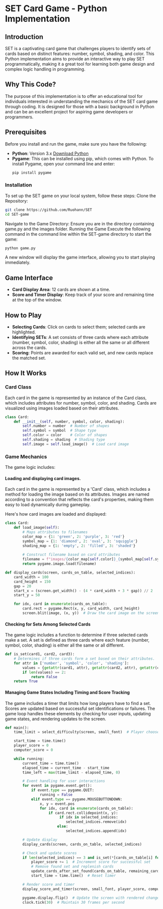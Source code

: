 # SET Card Game - Python Implementation

## Introduction
SET is a captivating card game that challenges players to identify sets of cards based on distinct features: number, symbol, shading, and color. This Python implementation aims to provide an interactive way to play SET programmatically, making it a great tool for learning both game design and complex logic handling in programming.

## Why This Code?
The purpose of this implementation is to offer an educational tool for individuals interested in understanding the mechanics of the SET card game through coding. It is designed for those with a basic background in Python and can be an excellent project for aspiring game developers or programmers.

## Prerequisites
Before you install and run the game, make sure you have the following:
- **Python**: Version 3.x [Download Python](https://www.python.org/downloads/)
- **Pygame**: This can be installed using pip, which comes with Python. To install Pygame, open your command line and enter:
  ```bash
  pip install pygame

### Installation
To set up the SET game on your local system, follow these steps:
Clone the Repository:
```bash
git clone https://github.com/Ruohann/SET
cd SET-game
```
Navigate to the Game Directory:
Ensure you are in the directory containing game.py and the images folder.
Running the Game
Execute the following command in the command line within the SET-game directory to start the game:
```bash
python game.py
```
A new window will display the game interface, allowing you to start playing immediately.

## Game Interface
- **Card Display Area**: 12 cards are shown at a time.
- **Score and Timer Display**: Keep track of your score and remaining time at the top of the window.

## How to Play
- **Selecting Cards**: Click on cards to select them; selected cards are highlighted.
- **Identifying SETs**: A set consists of three cards where each attribute (number, symbol, color, shading) is either all the same or all different across the cards.
- **Scoring**: Points are awarded for each valid set, and new cards replace the matched set.

## How It Works
### Card Class
Each card in the game is represented by an instance of the Card class, which includes attributes for number, symbol, color, and shading. Cards are visualized using images loaded based on their attributes.
```python
class Card:
    def __init__(self, number, symbol, color, shading):
        self.number = number  # Number of shapes
        self.symbol = symbol  # Shape type
        self.color = color    # Color of shapes
        self.shading = shading  # Shading type
        self.image = self.load_image()  # Load card image
```
### Game Mechanics
The game logic includes:
#### Loading and displaying card images.
Each card in the game is represented by a 'Card' class, which includes a method for loading the image based on its attributes. Images are named according to a convention that reflects the card's properties, making them easy to load dynamically during gameplay.

Here's how card images are loaded and displayed:
```python
class Card:
    def load_image(self):
        # Maps attributes to filenames
        color_map = {1: 'green', 2: 'purple', 3: 'red'}
        symbol_map = {1: 'diamond', 2: 'oval', 3: 'squiggle'}
        shading_map = {1: 'empty', 2: 'filled', 3: 'shaded'}
        
        # Construct filename based on card attributes
        filename = f"images/{color_map[self.color]}_{symbol_map[self.symbol]}_{shading_map[self.shading]}_{self.number}.gif"
        return pygame.image.load(filename)

def display_cards(screen, cards_on_table, selected_indices):
    card_width = 100
    card_height = 150
    gap = 20  
    start_x = (screen.get_width() - (4 * card_width + 3 * gap)) // 2
    start_y = 50  

    for idx, card in enumerate(cards_on_table):
        card.rect = pygame.Rect(x, y, card_width, card_height)
        screen.blit(image, (x, y))  # Draw the card image on the screen
```
#### Checking for Sets Among Selected Cards 
The game logic includes a function to determine if three selected cards make a set. A set is defined as three cards where each feature (number, symbol, color, shading) is either all the same or all different.

```python
def is_set(card1, card2, card3):
    # Determines if three cards form a set based on their attributes.
    for attr in ['number', 'symbol', 'color', 'shading']:
        values = {getattr(card1, attr), getattr(card2, attr), getattr(card3, attr)}
        if len(values) == 2:
            return False 
    return True
```
#### Managing Game States Including Timing and Score Tracking
The game includes a timer that limits how long players have to find a set. Scores are updated based on successful set identifications or failures. The game loop handles these elements by checking for user inputs, updating game states, and rendering updates to the screen.
```python
def main():
    time_limit = select_difficulty(screen, small_font)  # Player chooses game difficulty, which sets the time limit

    start_time = time.time()
    player_score = 0
    computer_score = 0

    while running:
        current_time = time.time()
        elapsed_time = current_time - start_time
        time_left = max(time_limit - elapsed_time, 0)

        # Event handling for user interactions
        for event in pygame.event.get():
            if event.type == pygame.QUIT:
                running = False
            elif event.type == pygame.MOUSEBUTTONDOWN:
                x, y = event.pos
                for idx, card in enumerate(cards_on_table):
                    if card.rect.collidepoint(x, y):
                         if idx in selected_indices:
                            selected_indices.remove(idx)
                        else:
                            selected_indices.append(idx)

        # Update display
        display_cards(screen, cards_on_table, selected_indices)

        # Check and update scores
        if len(selected_indices) == 3 and is_set(*[cards_on_table[i] for i in selected_indices]):
            player_score += 1  # Increment score for successful set
            # Remove found set and replenish cards
            update_cards_after_set_found(cards_on_table, remaining_cards, selected_indices)
            start_time = time.time()  # Reset timer

        # Render score and timer
        display_score_and_timer(screen, small_font, player_score, computer_score, time_left)

        pygame.display.flip()  # Update the screen with rendered changes
        clock.tick(30)  # Maintain 30 frames per second
```
